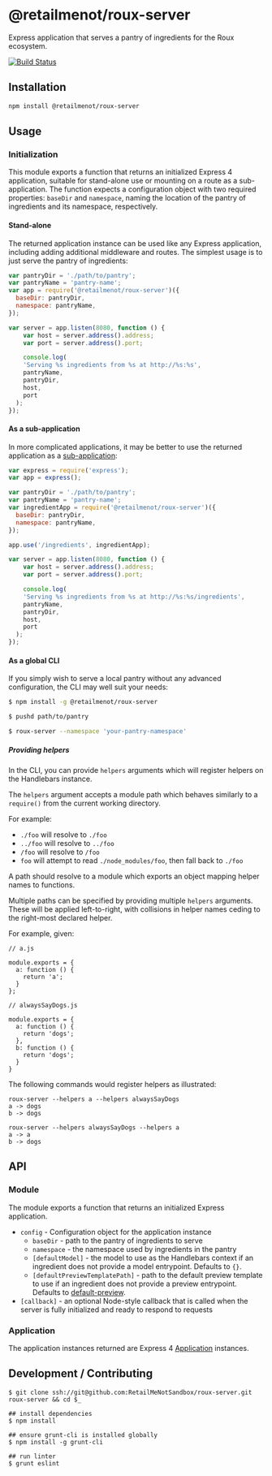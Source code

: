# @retailmenot/roux-server

Express application that serves a pantry of ingredients for the Roux ecosystem.

[![Build Status](https://travis-ci.org/RetailMeNotSandbox/roux-server.svg?branch=master)](https://travis-ci.org/RetailMeNotSandbox/roux-server)

## Installation

```sh
npm install @retailmenot/roux-server
```

## Usage

### Initialization

This module exports a function that returns an initialized Express 4
application, suitable for stand-alone use or mounting on a route as a
sub-application. The function expects a configuration object with two required
properties: `baseDir` and `namespace`, naming the location of the pantry of
ingredients and its namespace, respectively.

#### Stand-alone

The returned application instance can be used like any Express application,
including adding additional middleware and routes. The simplest usage is to just
serve the pantry of ingredients:

```javascript
var pantryDir = './path/to/pantry';
var pantryName = 'pantry-name';
var app = require('@retailmenot/roux-server')({
  baseDir: pantryDir,
  namespace: pantryName,
});

var server = app.listen(8080, function () {
	var host = server.address().address;
	var port = server.address().port;

	console.log(
    'Serving %s ingredients from %s at http://%s:%s',
    pantryName,
    pantryDir,
    host,
    port
  );
});
```

#### As a sub-application

In more complicated applications, it may be better to use the returned
application as a [sub-application][]:

```javascript
var express = require('express');
var app = express();

var pantryDir = './path/to/pantry';
var pantryName = 'pantry-name';
var ingredientApp = require('@retailmenot/roux-server')({
  baseDir: pantryDir,
  namespace: pantryName,
});

app.use('/ingredients', ingredientApp);

var server = app.listen(8080, function () {
	var host = server.address().address;
	var port = server.address().port;

	console.log(
    'Serving %s ingredients from %s at http://%s:%s/ingredients',
    pantryName,
    pantryDir,
    host,
    port
  );
});
```

#### As a global CLI

If you simply wish to serve a local pantry without any advanced configuration,
the CLI may well suit your needs:

```sh
$ npm install -g @retailmenot/roux-server

$ pushd path/to/pantry

$ roux-server --namespace 'your-pantry-namespace'
```

##### Providing helpers

In the CLI, you can provide `helpers` arguments which will register helpers on
the Handlebars instance.

The `helpers` argument accepts a module path which behaves similarly to a
`require()` from the current working directory.

For example:

- `./foo` will resolve to `./foo`
- `../foo` will resolve to `../foo`
- `/foo` will resolve to `/foo`
- `foo` will attempt to read `./node_modules/foo`, then fall back to `./foo`

A path should resolve to a module which exports an object mapping helper names to
functions.

Multiple paths can be specified by providing multiple `helpers` arguments. These
will be applied left-to-right, with collisions in helper names ceding to the
right-most declared helper.

For example, given:

```
// a.js

module.exports = {
  a: function () {
    return 'a';
  }
};

// alwaysSayDogs.js

module.exports = {
  a: function () {
    return 'dogs';
  },
  b: function () {
    return 'dogs';
  }
}
```

The following commands would register helpers as illustrated:

```
roux-server --helpers a --helpers alwaysSayDogs
a -> dogs
b -> dogs

roux-server --helpers alwaysSayDogs --helpers a
a -> a
b -> dogs
```

## API

### Module

The module exports a function that returns an initialized Express application.

- `config` - Configuration object for the application instance
    - `baseDir` - path to the pantry of ingredients to serve
    - `namespace` - the namespace used by ingredients in the pantry
    - `[defaultModel]` - the model to use as the Handlebars context if an
        ingredient does not provide a model entrypoint. Defaults to `{}`.
    - `[defaultPreviewTemplatePath]` - path to the default preview template to
        use if an ingredient does not provide a preview entrypoint. Defaults to
        [default-preview][].
- `[callback]` - an optional Node-style callback that is called when the server
    is fully initialized and ready to respond to requests

### Application

The application instances returned are Express 4 [Application][] instances.


## Development / Contributing
```
$ git clone ssh://git@github.com:RetailMeNotSandbox/roux-server.git roux-server && cd $_

## install dependencies
$ npm install

## ensure grunt-cli is installed globally
$ npm install -g grunt-cli

## run linter
$ grunt eslint

```

[Application]: http://expressjs.com/4x/api.html#app
[default-preview]: https://github.com/RetailMeNotSandbox/roux-server/blob/master/lib/middleware/default-preview.hbs
[sub-application]: http://expressjs.com/4x/api.html#app.mountpath
